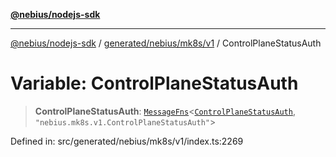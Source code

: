 [**@nebius/nodejs-sdk**](../../../../../README.md)

---

[@nebius/nodejs-sdk](../../../../../README.md) / [generated/nebius/mk8s/v1](../README.md) / ControlPlaneStatusAuth

# Variable: ControlPlaneStatusAuth

> **ControlPlaneStatusAuth**: [`MessageFns`](../../../../../runtime/protos/core/interfaces/MessageFns.md)\<[`ControlPlaneStatusAuth`](../interfaces/ControlPlaneStatusAuth.md), `"nebius.mk8s.v1.ControlPlaneStatusAuth"`\>

Defined in: src/generated/nebius/mk8s/v1/index.ts:2269
